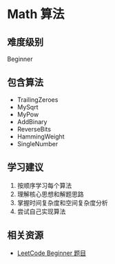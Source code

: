 # Math 算法

## 难度级别
Beginner

## 包含算法
- TrailingZeroes
- MySqrt
- MyPow
- AddBinary
- ReverseBits
- HammingWeight
- SingleNumber

## 学习建议
1. 按顺序学习每个算法
2. 理解核心思想和解题思路
3. 掌握时间复杂度和空间复杂度分析
4. 尝试自己实现算法

## 相关资源
- [LeetCode Beginner 题目](https://leetcode.com/problemset/all/?difficulty=BEGINNER)
